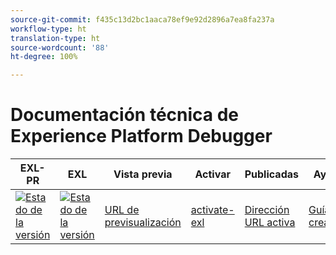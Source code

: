 ```yaml
---
source-git-commit: f435c13d2bc1aaca78ef9e92d2896a7ea8fa237a
workflow-type: ht
translation-type: ht
source-wordcount: '88'
ht-degree: 100%

---
```

# Documentación técnica de Experience Platform Debugger


| EXL-PR | EXL | Vista previa | Activar | Publicadas | Ayuda |
|--- |--- |--- |--- |--- |--- |
| [![Estado de la versión](https://docs.ci.corp.adobe.com/view/exl-pr/job/debugger.en_pr-exl/badge/icon)](https://docs.ci.corp.adobe.com/view/exl-pr/job/debugger.en_pr-exl/lastBuild/) | [![Estado de la versión](https://docs.ci.corp.adobe.com/view/exl-pr/job/debugger.en_exl/lastBuild/badge/icon)](https://docs.ci.corp.adobe.com/view/exl-pr/job/debugger.en_exl/lastBuild/lastBuild) | [URL de previsualización](https://experienceleague.corp.adobe.com/docs/debugger/using-v2/experience-cloud-debugger.html?lang=en) | [activate-exl](https://docs.ci.corp.adobe.com/job/activate-exl/build/) | [Dirección URL activa](https://experienceleague.adobe.com/docs/debugger/using-v2/experience-cloud-debugger.html?lang=en) | [Guía de creación](https://experienceleague.adobe.com/docs/authoring-guide-exl/using/home.html?lang=en) |
